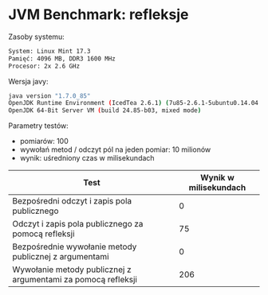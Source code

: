 # JVM Benchmark: refleksje

Zasoby systemu:
```sh
System: Linux Mint 17.3
Pamięć: 4096 MB, DDR3 1600 MHz
Procesor: 2x 2.6 GHz
```

Wersja javy:
```sh
java version "1.7.0_85"
OpenJDK Runtime Environment (IcedTea 2.6.1) (7u85-2.6.1-5ubuntu0.14.04.1)
OpenJDK 64-Bit Server VM (build 24.85-b03, mixed mode)
```

Parametry testów:
- pomiarów: 100
- wywołań metod / odczyt pól na jeden pomiar: 10 milionów
- wynik: uśredniony czas w milisekundach

| Test                                                          | Wynik w milisekundach |
|---------------------------------------------------------------|-----------------------|
| Bezpośredni odczyt i zapis pola publicznego                   | 0                     |
| Odczyt i zapis pola publicznego za pomocą refleksji           | 75                    |
| Bezpośrednie wywołanie metody publicznej z argumentami        | 0                     |
| Wywołanie metody publicznej z argumentami za pomocą refleksji | 206                   |

